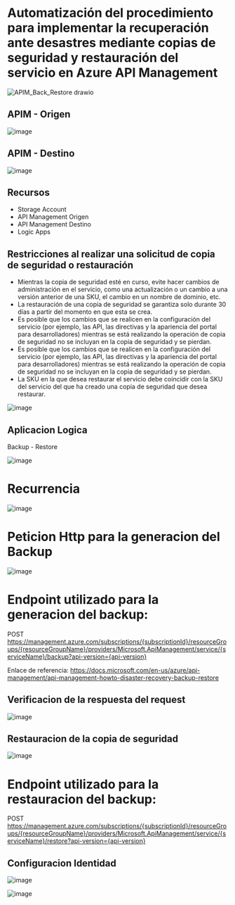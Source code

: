 # Automatización del procedimiento para implementar la recuperación ante desastres mediante copias de seguridad y restauración del servicio en Azure API Management

![APIM_Back_Restore drawio](https://user-images.githubusercontent.com/17581842/171729077-28f220e8-649d-4401-9103-83ce369979d0.png)

## APIM - Origen

![image](https://user-images.githubusercontent.com/17581842/172230750-41772321-f8be-400e-8ae8-378a85aea5f6.png)

## APIM - Destino

![image](https://user-images.githubusercontent.com/17581842/172232262-658833d7-c53e-4137-87fa-3ff0ac1bbba0.png)


## Recursos

- Storage Account
- API Management Origen
- API Management Destino
- Logic Apps


## Restricciones al realizar una solicitud de copia de seguridad o restauración

- Mientras la copia de seguridad esté en curso, evite hacer cambios de administración en el servicio, como una actualización o un cambio a una versión anterior de una SKU, el cambio en un nombre de dominio, etc.
- La restauración de una copia de seguridad se garantiza solo durante 30 días a partir del momento en que esta se crea.
- Es posible que los cambios que se realicen en la configuración del servicio (por ejemplo, las API, las directivas y la apariencia del portal para desarrolladores) mientras se está realizando la operación de copia de seguridad no se incluyan en la copia de seguridad y se pierdan.
- Es posible que los cambios que se realicen en la configuración del servicio (por ejemplo, las API, las directivas y la apariencia del portal para desarrolladores) mientras se está realizando la operación de copia de seguridad no se incluyan en la copia de seguridad y se pierdan.
- La SKU en la que desea restaurar el servicio debe coincidir con la SKU del servicio del que ha creado una copia de seguridad que desea restaurar.


![image](https://user-images.githubusercontent.com/17581842/172231271-6fd5a256-8f96-4587-b6f7-86248cdca76e.png)

## Aplicacion Logica

Backup - Restore

![image](https://user-images.githubusercontent.com/17581842/172236651-f62e8159-7d29-4a30-9c6b-1aec47364cdf.png)


# Recurrencia

![image](https://user-images.githubusercontent.com/17581842/172236850-becd0ac0-8eb6-46ff-9c56-c1a352e67270.png)


# Peticion Http para la generacion del Backup

![image](https://user-images.githubusercontent.com/17581842/172236995-66d84f54-94de-49e3-ab74-d4af4746f4a4.png)

# Endpoint utilizado para la generacion del backup: 

POST https://management.azure.com/subscriptions/{subscriptionId}/resourceGroups/{resourceGroupName}/providers/Microsoft.ApiManagement/service/{serviceName}/backup?api-version={api-version}


Enlace de referencia: https://docs.microsoft.com/en-us/azure/api-management/api-management-howto-disaster-recovery-backup-restore

## Verificacion de la respuesta del request

![image](https://user-images.githubusercontent.com/17581842/172274313-e737689e-219a-411d-8b49-72c4a379ff93.png)


## Restauracion de la copia de seguridad

![image](https://user-images.githubusercontent.com/17581842/172274441-0c682dab-e80f-4243-9698-44e1d0ddf78e.png)

# Endpoint utilizado para la restauracion del backup: 

POST https://management.azure.com/subscriptions/{subscriptionId}/resourceGroups/{resourceGroupName}/providers/Microsoft.ApiManagement/service/{serviceName}/restore?api-version={api-version}


## Configuracion Identidad
![image](https://user-images.githubusercontent.com/17581842/172233436-7688b63e-ccbc-496d-b425-05789bd50675.png)

![image](https://user-images.githubusercontent.com/17581842/172235480-9a762c7b-41b1-4040-9ce2-1b11a5a50e72.png)
